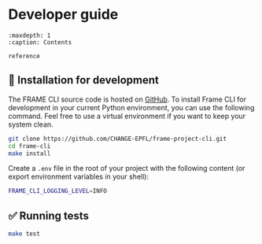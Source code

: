 # Developer guide

```{toctree}
:maxdepth: 1
:caption: Contents

reference
```


## 💾 Installation for development

The FRAME CLI source code is hosted on [GitHub](https://github.com/CHANGE-EPFL/frame-project-cli). To install Frame CLI for development in your current Python environment, you can use the following command. Feel free to use a virtual environment if you want to keep your system clean.
```bash
git clone https://github.com/CHANGE-EPFL/frame-project-cli.git
cd frame-cli
make install
```

Create a `.env` file in the root of your project with the following content (or export environment variables in your shell):
```bash
FRAME_CLI_LOGGING_LEVEL=INFO
```

## ✅ Running tests

```bash
make test
```
